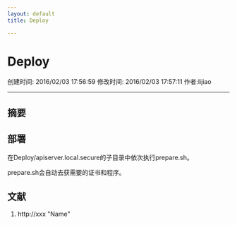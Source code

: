 ```yaml
---
layout: default
title: Deploy

---
```


# Deploy
创建时间: 2016/02/03 17:56:59  修改时间: 2016/02/03 17:57:11 作者:lijiao

----

## 摘要

## 部署

在Deploy/apiserver.local.secure的子目录中依次执行prepare.sh。

prepare.sh会自动去获需要的证书和程序。

## 文献
1. http://xxx  "Name"


